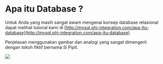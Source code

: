 # Apa itu Database ? #

Untuk Anda yang masih sangat awam mengenai konsep database relasional dapat melihat tutorial kami di [http://mysql.phi-integration.com/apa-itu-database](http://mysql.phi-integration.com/apa-itu-database)

Penjelasan menggunakan gambar dan analogi yang sangat dimengerti dengan tokoh fiktif bernama Si Pipit.

[![](http://mysql.phi-integration.com/_/rsrc/1288495488925/apa-itu-database/pipit_larisoke.jpg)](http://mysql.phi-integration.com/apa-itu-database)